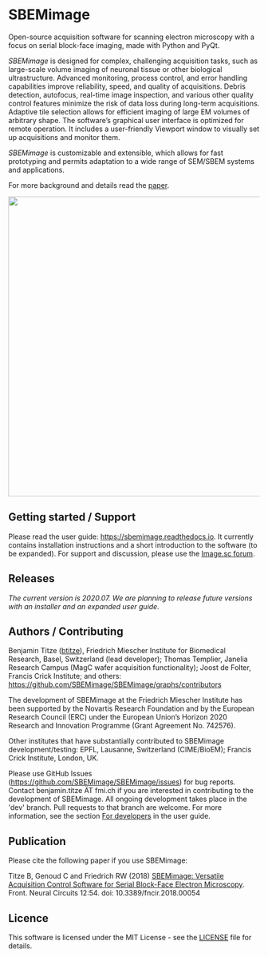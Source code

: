 # SBEMimage

Open-source acquisition software for scanning electron microscopy with a focus on serial block-face imaging, made with Python and PyQt.

*SBEMimage* is designed for complex, challenging acquisition tasks, such as large-scale volume imaging of neuronal tissue or other biological ultrastructure. Advanced monitoring, process control, and error handling capabilities improve reliability, speed, and quality of acquisitions. Debris detection, autofocus, real-time image inspection, and various other quality control features minimize the risk of data loss during long-term acquisitions. Adaptive tile selection allows for efficient imaging of large EM volumes of arbitrary shape. The software’s graphical user interface is optimized for remote operation. It includes a user-friendly Viewport window to visually set up acquisitions and monitor them.

*SBEMimage* is customizable and extensible, which allows for fast prototyping and permits adaptation to a wide range of SEM/SBEM systems and applications.

For more background and details read the [paper](https://www.frontiersin.org/articles/10.3389/fncir.2018.00054/abstract).

<img src="https://github.com/SBEMimage/SBEMimage/blob/master/img/viewport_screenshot.png" width="600">

## Getting started / Support

Please read the user guide: https://sbemimage.readthedocs.io. It currently contains installation instructions and a short introduction to the software (to be expanded). For support and discussion, please use the [Image.sc forum](https://forum.image.sc/).

## Releases

*The current version is 2020.07. We are planning to release future versions with an installer and an expanded user guide.*

## Authors / Contributing

Benjamin Titze ([btitze](https://github.com/btitze)), Friedrich Miescher Institute for Biomedical Research, Basel, Switzerland (lead developer); Thomas Templier, Janelia Research Campus (MagC wafer acquisition functionality); Joost de Folter, Francis Crick Institute; and others: https://github.com/SBEMimage/SBEMimage/graphs/contributors

The development of SBEMimage at the Friedrich Miescher Institute has been supported by the Novartis Research Foundation and by the European Research Council (ERC) under the European Union’s Horizon 2020 Research and Innovation Programme (Grant Agreement No. 742576).

Other institutes that have substantially contributed to SBEMimage development/testing: EPFL, Lausanne, Switzerland (CIME/BioEM); Francis Crick Institute, London, UK.

Please use GitHub Issues (https://github.com/SBEMimage/SBEMimage/issues) for bug reports. Contact benjamin.titze ÄT fmi.ch if you are interested in contributing to the development of SBEMimage. All ongoing development takes place in the 'dev' branch. Pull requests to that branch are welcome. For more information, see the section [For developers](https://sbemimage.readthedocs.io/en/latest/development.html) in the user guide.

## Publication ##

Please cite the following paper if you use SBEMimage:

Titze B, Genoud C and Friedrich RW (2018) [SBEMimage: Versatile Acquisition Control Software for Serial Block-Face Electron Microscopy](https://www.frontiersin.org/articles/10.3389/fncir.2018.00054/full). Front. Neural Circuits 12:54. doi: 10.3389/fncir.2018.00054

## Licence

This software is licensed under the MIT License - see the [LICENSE](LICENSE) file for details.

